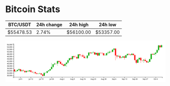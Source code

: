 # Bitcoin Stats

BTC/USDT|24h change|24h high|24h low|
|---|---|---|---|
|$55478.53|2.74%|$56100.00|$53357.00|

<img src="./chart.svg">
